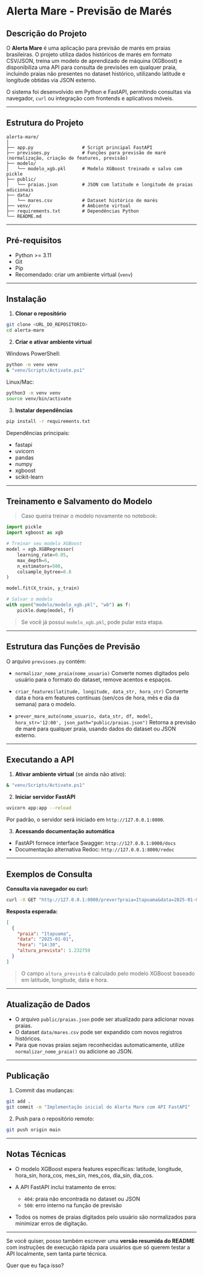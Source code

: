 # Alerta Mare - Previsão de Marés

## Descrição do Projeto

O **Alerta Mare** é uma aplicação para previsão de marés em praias brasileiras. O projeto utiliza dados históricos de marés em formato CSV/JSON, treina um modelo de aprendizado de máquina (XGBoost) e disponibiliza uma API para consulta de previsões em qualquer praia, incluindo praias não presentes no dataset histórico, utilizando latitude e longitude obtidas via JSON externo.

O sistema foi desenvolvido em Python e FastAPI, permitindo consultas via navegador, `curl` ou integração com frontends e aplicativos móveis.

---

## Estrutura do Projeto

```
alerta-mare/
│
├── app.py                  # Script principal FastAPI
├── previsoes.py            # Funções para previsão de maré (normalização, criação de features, previsão)
├── modelo/                 
│   └── modelo_xgb.pkl      # Modelo XGBoost treinado e salvo com pickle
├── public/
│   └── praias.json         # JSON com latitude e longitude de praias adicionais
├── data/
│   └── mares.csv           # Dataset histórico de marés
├── venv/                   # Ambiente virtual
├── requirements.txt        # Dependências Python
└── README.md
```

---

## Pré-requisitos

* Python >= 3.11
* Git
* Pip
* Recomendado: criar um ambiente virtual (`venv`)

---

## Instalação

1. **Clonar o repositório**

```bash
git clone <URL_DO_REPOSITORIO>
cd alerta-mare
```

2. **Criar e ativar ambiente virtual**

Windows PowerShell:

```bash
python -m venv venv
& "venv/Scripts/Activate.ps1"
```

Linux/Mac:

```bash
python3 -m venv venv
source venv/bin/activate
```

3. **Instalar dependências**

```bash
pip install -r requirements.txt
```

Dependências principais:

* fastapi
* uvicorn
* pandas
* numpy
* xgboost
* scikit-learn

---

## Treinamento e Salvamento do Modelo

> Caso queira treinar o modelo novamente no notebook:

```python
import pickle
import xgboost as xgb

# Treinar seu modelo XGBoost
model = xgb.XGBRegressor(
    learning_rate=0.05,
    max_depth=6,
    n_estimators=500,
    colsample_bytree=0.8
)

model.fit(X_train, y_train)

# Salvar o modelo
with open("modelo/modelo_xgb.pkl", "wb") as f:
    pickle.dump(model, f)
```

> Se você já possui `modelo_xgb.pkl`, pode pular esta etapa.

---

## Estrutura das Funções de Previsão

O arquivo `previsoes.py` contém:

* `normalizar_nome_praia(nome_usuario)`
  Converte nomes digitados pelo usuário para o formato do dataset, remove acentos e espaços.

* `criar_features(latitude, longitude, data_str, hora_str)`
  Converte data e hora em features contínuas (sen/cos de hora, mês e dia da semana) para o modelo.

* `prever_mare_auto(nome_usuario, data_str, df, model, hora_str='12:00', json_path="public/praias.json")`
  Retorna a previsão de maré para qualquer praia, usando dados do dataset ou JSON externo.

---

## Executando a API

1. **Ativar ambiente virtual** (se ainda não ativo):

```bash
& "venv/Scripts/Activate.ps1"
```

2. **Iniciar servidor FastAPI**

```bash
uvicorn app:app --reload
```

Por padrão, o servidor será iniciado em `http://127.0.0.1:8000`.

3. **Acessando documentação automática**

* FastAPI fornece interface Swagger:
  `http://127.0.0.1:8000/docs`
* Documentação alternativa Redoc:
  `http://127.0.0.1:8000/redoc`

---

## Exemplos de Consulta

**Consulta via navegador ou curl:**

```bash
curl -X GET "http://127.0.0.1:8000/prever?praia=Itapuama&data=2025-01-01&hora=14:30" -H "accept: application/json"
```

**Resposta esperada:**

```json
[
  {
    "praia": "Itapuama",
    "data": "2025-01-01",
    "hora": "14:30",
    "altura_prevista": 1.232759
  }
]
```

> O campo `altura_prevista` é calculado pelo modelo XGBoost baseado em latitude, longitude, data e hora.

---

## Atualização de Dados

* O arquivo `public/praias.json` pode ser atualizado para adicionar novas praias.
* O dataset `data/mares.csv` pode ser expandido com novos registros históricos.
* Para que novas praias sejam reconhecidas automaticamente, utilize `normalizar_nome_praia()` ou adicione ao JSON.

---

## Publicação

1. Commit das mudanças:

```bash
git add .
git commit -m "Implementação inicial do Alerta Mare com API FastAPI"
```

2. Push para o repositório remoto:

```bash
git push origin main
```

---

## Notas Técnicas

* O modelo XGBoost espera features específicas: latitude, longitude, hora\_sin, hora\_cos, mes\_sin, mes\_cos, dia\_sin, dia\_cos.
* A API FastAPI inclui tratamento de erros:

  * `404`: praia não encontrada no dataset ou JSON
  * `500`: erro interno na função de previsão
* Todos os nomes de praias digitados pelo usuário são normalizados para minimizar erros de digitação.

---

Se você quiser, posso também escrever uma **versão resumida do README** com instruções de execução rápida para usuários que só querem testar a API localmente, sem tanta parte técnica.

Quer que eu faça isso?
